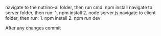 navigate to the nutrino-ai folder, then run cmd: npm install
navigate to server folder, then run: 1. npm install
2. node server.js
navigate to client folder, then run: 1. npm install
2. npm run dev 

After any changes commit 
